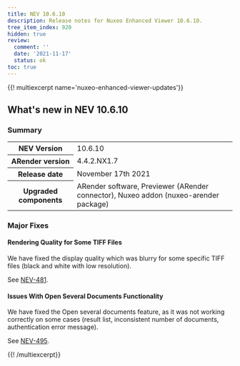 ```yaml
---
title: NEV 10.6.10
description: Release notes for Nuxeo Enhanced Viewer 10.6.10.
tree_item_index: 920
hidden: true
review:
  comment: ''
  date: '2021-11-17'
  status: ok
toc: true
---
```


{{! multiexcerpt name='nuxeo-enhanced-viewer-updates'}}
## What's new in NEV 10.6.10

### Summary

<div class="table-scroll">
<table class="hover">
<tbody>
<tr>
<th colspan="1">NEV Version</th>
<td colspan="1">10.6.10</td>
</tr>
<tr>
<th colspan="1">ARender version</th>
<td colspan="1">4.4.2.NX1.7</td>
</tr>
<tr>
<th colspan="1">Release date</th>
<td colspan="1">November 17th 2021</td>
</tr>
<tr>
<th colspan="1">Upgraded components</th>
<td colspan="1">ARender software, Previewer (ARender connector), Nuxeo addon (nuxeo-arender package)</td>
</tr>
</tbody>
</table>
</div>

### Major Fixes

#### Rendering Quality for Some TIFF Files

We have fixed the display quality which was blurry for some specific TIFF files (black and white with low resolution).

See [NEV-481](https://jira.nuxeo.com/browse/NEV-481).

#### Issues With Open Several Documents Functionality

We have fixed the Open several documents feature, as it was not working correctly on some cases (result list, inconsistent number of documents, authentication error message).

See [NEV-495](https://jira.nuxeo.com/browse/NEV-495).

{{! /multiexcerpt}}
